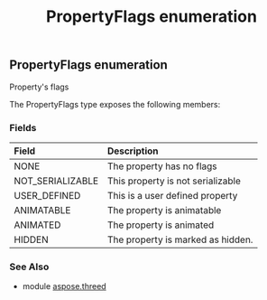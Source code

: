 ﻿---
title: PropertyFlags enumeration
second_title: Aspose.3D for Python via .NET API References
description: 
type: docs
weight: 270
url: /python-net/aspose.threed/propertyflags/
is_root: false
---

## PropertyFlags enumeration

Property's flags



The PropertyFlags type exposes the following members:

### Fields
| Field | Description |
| :- | :- |
| NONE | The property has no flags |
| NOT_SERIALIZABLE | This property is not serializable |
| USER_DEFINED | This is a user defined property |
| ANIMATABLE | The property is animatable |
| ANIMATED | The property is animated |
| HIDDEN | The property is marked as hidden. |



### See Also
* module [aspose.threed](..)
